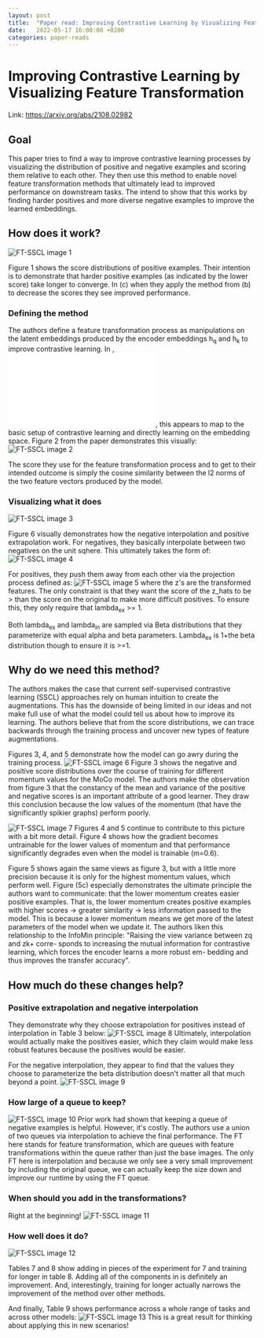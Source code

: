 ```yaml
---
layout: post
title:  "Paper read: Improving Contrastive Learning by Visualizing Feature Transformation"
date:   2022-05-17 16:00:00 +0200
categories: paper-reads
---
```


# Improving Contrastive Learning by Visualizing Feature Transformation

Link: https://arxiv.org/abs/2108.02982

## Goal
This paper tries to find a way to improve contrastive learning processes by visualizing the distribution of positive and negative examples and scoring them relative to each other. They then use this method to enable novel feature transformation methods that ultimately lead to improved performance on downstream tasks. The intend to show that this works by finding harder positives and more diverse negative examples to improve the learned embeddings.

## How does it work?
![FT-SSCL image 1]({{site.url}}/assets/images/FT-SSCL/image_1.png)

Figure 1 shows the score distributions of positive examples. Their intention is to demonstrate that harder positive examples (as indicated by the lower score) take longer to converge. In (c) when they apply the method from (b) to decrease the scores they see  improved performance.

### Defining the method
The authors define a feature transformation process as manipulations on the latent embeddings produced by the encoder embeddings h<sub>q</sub> and h<sub>k</sub> to improve contrastive learning. In , ![my previous post on contrastive learning]({{site.url}}/_posts/2022-05-11-survey-on-self-supervised-contrastive-learning.md), this appears to map to the basic setup of contrastive learning and directly learning on the embedding space. Figure 2 from the paper demonstrates this visually: 
![FT-SSCL image 2]({{site.url}}/assets/images/FT-SSCL/image_2.png)

The score they use for the feature transformation process and to get to their intended outcome is simply the cosine similarity between the l2 norms of the two feature vectors produced by the model.

### Visualizing what it does

![FT-SSCL image 3]({{site.url}}/assets/images/FT-SSCL/image_3.png)

Figure 6 visually demonstrates how the negative interpolation and positive extrapolation work. For negatives, they basically interpolate between two negatives on the unit sqhere. This ultimately takes the form of: 
![FT-SSCL image 4]({{site.url}}/assets/images/FT-SSCL/image_4.png)

For positives, they push them away from each other via the projection process defined as: 
![FT-SSCL image 5]({{site.url}}/assets/images/FT-SSCL/image_5.png)
where the z's are the transformed features. The only constraint is that they want the score of the z_hats to be > than the score on the original to make more difficult positives. To ensure this, they only require that lambda<sub>ex</sub> >= 1.

Both lambda<sub>ex</sub> and lambda<sub>in</sub> are sampled via Beta distributions that they parameterize with equal alpha and beta parameters. Lambda<sub>ex</sub> is 1+the beta distribution though to ensure it is >=1.

## Why do we need this method?
The authors makes the case that current self-supervised contrastive learning (SSCL) approaches rely on human intuition to create the augmentations. This has the downside of being limited in our ideas and not make full use of what the model could tell us about how to improve its learning. The authors believe that from the score distributions, we can trace backwards through the training process and uncover new types of feature augmentations.

Figures 3, 4, and 5 demonstrate how the model can go awry during the training process.
![FT-SSCL image 6]({{site.url}}/assets/images/FT-SSCL/image_6.png)
Figure 3 shows the negative and positive score distributions over the course of training for different momentum values for the MoCo model. The authors make the observation from figure 3 that the constancy of the mean and variance of the positive and negative scores is an important attribute of a good learner. They draw this conclusion because the low values of the momentum (that have the significantly spikier graphs) perform poorly.

![FT-SSCL image 7]({{site.url}}/assets/images/FT-SSCL/image_7.png)
Figures 4 and 5 continue to contribute to this picture with a bit more detail. Figure 4 shows how the gradient becomes untrainable for the lower values of momentum and that performance significantly degrades even when the model is trainable (m=0.6).

Figure 5 shows again the same views as figure 3, but with a little more precision because it is only for the highest momentum values, which perform well. Figure (5c) especially demonstrates the ultimate principle the authors want to communicate: that the lower momentum creates easier positive examples. That is, the lower momentum creates positive examples with higher scores -> greater similarity -> less information passed to the model. This is because a lower momentum means we get more of the latest parameters of the model when we update it. The authors liken this relationship to the InfoMin principle: "Raising the view variance between zq and zk+ corre- sponds to increasing the mutual information for contrastive learning, which forces the encoder learns a more robust em- bedding and thus improves the transfer accuracy".

## How much do these changes help?
### Positive extrapolation and negative interpolation
They demonstrate why they choose extrapolation for positives instead of interpolation in Table 3 below: 
![FT-SSCL image 8]({{site.url}}/assets/images/FT-SSCL/image_8.png)
Ultimately, interpolation would actually make the positives easier, which they claim would make less robust features because the positives would be easier.

For the negative interpolation, they appear to find that the values they choose to parameterize the beta distribution doesn't matter all that much beyond a point.
![FT-SSCL image 9]({{site.url}}/assets/images/FT-SSCL/image_9.png)

### How large of a queue to keep?

![FT-SSCL image 10]({{site.url}}/assets/images/FT-SSCL/image_10.png)
Prior work had shown that keeping a queue of negative examples is helpful. However, it's costly. The authors use a union of two queues via interpolation to achieve the final performance. The FT here stands for feature transformation, which are queues with feature transformations within the queue rather than just the base images. The only FT here is interpolation and because we only see a very small improvement by including the original queue, we can actually keep the size down and improve our runtime by using the FT queue.

### When should you add in the transformations?
Right at the beginning!
![FT-SSCL image 11]({{site.url}}/assets/images/FT-SSCL/image_11.png)

### How well does it do?
![FT-SSCL image 12]({{site.url}}/assets/images/FT-SSCL/image_12.png)

Tables 7 and 8 show adding in pieces of the experiment for 7 and training for longer in table 8. Adding all of the components in is definitely an improvement. And, interestingly, training for longer actually narrows the improvement of the method over other methods.

And finally, Table 9 shows performance across a whole range of tasks and across other models:
![FT-SSCL image 13]({{site.url}}/assets/images/FT-SSCL/image_13.png)
This is a great result for thinking about applying this in new scenarios!